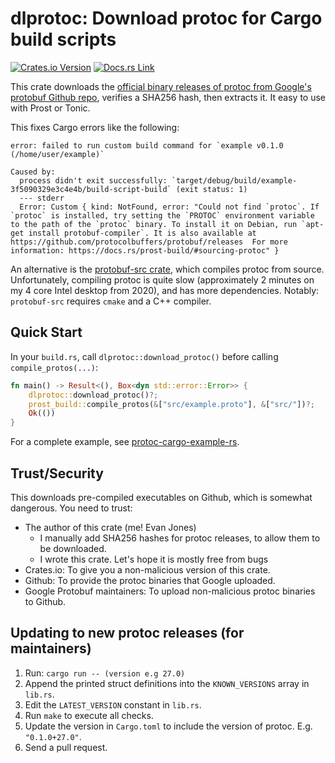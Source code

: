 # dlprotoc: Download protoc for Cargo build scripts

[![Crates.io Version](https://img.shields.io/crates/v/dlprotoc)](https://crates.io/crates/dlprotoc)
[![Docs.rs Link](https://img.shields.io/docsrs/dlprotoc)](https://docs.rs/dlprotoc/latest/dlprotoc/)

This crate downloads the
[official binary releases of protoc from Google's protobuf Github repo](https://github.com/protocolbuffers/protobuf),
verifies a SHA256 hash, then extracts it. It easy to use with Prost or Tonic.

This fixes Cargo errors like the following:

```
error: failed to run custom build command for `example v0.1.0 (/home/user/example)`

Caused by:
  process didn't exit successfully: `target/debug/build/example-3f5090329e3c4e4b/build-script-build` (exit status: 1)
  --- stderr
  Error: Custom { kind: NotFound, error: "Could not find `protoc`. If `protoc` is installed, try setting the `PROTOC` environment variable to the path of the `protoc` binary. To install it on Debian, run `apt-get install protobuf-compiler`. It is also available at https://github.com/protocolbuffers/protobuf/releases  For more information: https://docs.rs/prost-build/#sourcing-protoc" }
```

An alternative is the [protobuf-src crate](https://crates.io/crates/protobuf-src), which compiles protoc from source. Unfortunately, compiling protoc is quite slow (approximately 2 minutes on my 4 core Intel desktop from 2020), and has more dependencies. Notably: `protobuf-src` requires `cmake` and a C++ compiler.


## Quick Start

In your `build.rs`, call `dlprotoc::download_protoc()` before calling `compile_protos(...)`:

```rust
fn main() -> Result<(), Box<dyn std::error::Error>> {
    dlprotoc::download_protoc()?;
    prost_build::compile_protos(&["src/example.proto"], &["src/"])?;
    Ok(())
}
```

For a complete example, see [protoc-cargo-example-rs](https://github.com/evanj/protoc-cargo-example-rs).


## Trust/Security

This downloads pre-compiled executables on Github, which is somewhat dangerous. You need to trust:

* The author of this crate (me! Evan Jones)
  * I manually add SHA256 hashes for protoc releases, to allow them to be downloaded.
  * I wrote this crate. Let's hope it is mostly free from bugs
* Crates.io: To give you a non-malicious version of this crate.
* Github: To provide the protoc binaries that Google uploaded.
* Google Protobuf maintainers: To upload non-malicious protoc binaries to Github.


## Updating to new protoc releases (for maintainers)

1. Run: `cargo run -- (version e.g 27.0)`
2. Append the printed struct definitions into the `KNOWN_VERSIONS` array in `lib.rs`.
3. Edit the `LATEST_VERSION` constant in `lib.rs`.
4. Run `make` to execute all checks.
5. Update the version in `Cargo.toml` to include the version of protoc. E.g. `"0.1.0+27.0"`.
6. Send a pull request.
